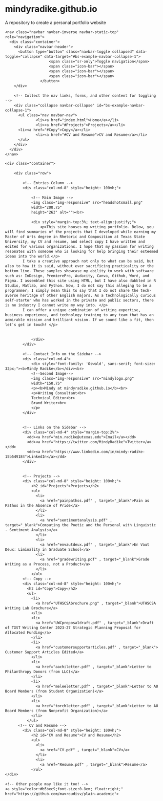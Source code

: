 # mindyradike.github.io
A repository to create a personal portfolio website
<!DOCTYPE html>
<!--
    Plain-Academic by Vasilios Mavroudis
    Released under the Simplified BSD License/FreeBSD (2-clause) License.
    https://github.com/mavroudisv/plain-academic
-->

<html lang="en">
<head>
  <title>Mindy Radike</title>
  <meta charset="utf-8">
  <meta name="viewport" content="width=device-width, initial-scale=1">
  <link rel="stylesheet" href="https://maxcdn.bootstrapcdn.com/bootstrap/3.3.6/css/bootstrap.min.css">
  <script src="https://ajax.googleapis.com/ajax/libs/jquery/1.12.0/jquery.min.js"></script>
  <script src="https://maxcdn.bootstrapcdn.com/bootstrap/3.3.6/js/bootstrap.min.js"></script>
  <link href='https://fonts.googleapis.com/css?family=Oswald:700' rel='stylesheet' type='text/css'>
</head>
<body>


<!-- Navigation -->
	<nav class="navbar navbar-inverse navbar-static-top" role="navigation">
	  <div class="container">
		<div class="navbar-header">
		  <button type="button" class="navbar-toggle collapsed" data-toggle="collapse" data-target="#bs-example-navbar-collapse-1">
						<span class="sr-only">Toggle navigation</span>
						<span class="icon-bar"></span>
						<span class="icon-bar"></span>
						<span class="icon-bar"></span>
					</button>
		</div>

		<!-- Collect the nav links, forms, and other content for toggling -->
		<div class="collapse navbar-collapse" id="bs-example-navbar-collapse-1">
		  <ul class="nav navbar-nav">
				  <li><a href="index.html">Home</a></li>
				  <li><a href="#Projects">Projects</a></li>
          <li><a href="#Copy">Copy</a></li>
				  <li><a href="#CV and Resume">CV and Resume</a></li> 
		  </ul>
		</div>
	  </div>
	</nav>
  
  <!-- Page Content -->
    <div class="container">

        <div class="row">

            <!-- Entries Column -->
            <div class="col-md-8" style="height: 100vh;">
                
                <!-- Main Image -->
                <img class="img-responsive" src="headshotsmall.png"
                width="200.75"
                height="263" alt=""><br>
                
                <div style="margin-top:3%; text-align:justify;">                
					<p>This site houses my writing portfolio. Below, you will find summaries of the projects that I developed while earning my Master of Arts degree in Rhetoric and Composition at Texas State University, my CV and resume, and select copy I have written and edited for various organizations. I hope that my passion for writing resonates with someone who is looking for help bringing their esteemed ideas into the world.</p>
            I take a creative approach not only to what can be said, but also to how it is said, without ever sacrificing practicality or the bottom line. These samples showcase my ability to work with software such as: InDesign, PremierePro, Audacity, Canva, Github, Word, and Figma. I assembled this site using HTML, but I have also dabbled in R Studio, Matlab, and Python. Now, I do not say this alleging to be a programmer; I simply mean this to say that I do not share the tech-averse heritage of other English majors. As a technologically curious self-starter who has worked in the private and public sectors, there is no industry I cannot write my way into. </p>
            I can offer a unique combination of writing expertise, business experience, and technology training to any team that has an admirable mission and brilliant vision. If we sound like a fit, then let’s get in touch! </p>
					
					
                </div>
            </div> 

            <!-- Contact Info on the Sidebar -->
            <div class="col-md-4">
                <div style="font-family: 'Oswald', sans-serif; font-size: 32px;"><b>Mindy Radike</b></div><br>
                <!--Second Image-->
                <img class="img-responsive" src="mindylogo.png"
                width="150.75"
                <p><b>Mindy at mindyradike.github.io</b><br>
                <p>Writing Consultant<br>
                Technical Editor<br>
                Brand Writer<br>
                </p>
            </div>
            
            
            <!-- Links on the Sidebar -->
            <div class="col-md-4" style="margin-top:2%">
              <dd><a href="min.radike@utexas.edu">Email</a></dd> 
              <dd><a href="https://twitter.com/MindyRadike">Twitter</a></dd>
              <dd><a href="https://www.linkedin.com/in/mindy-radike-15b549184">LinkedIn</a></dd>
            </div>
            
            
            <!-- Projects -->
            <div class="col-md-8" style="height: 100vh;">    
                <h2 id="Projects">Projects</h2>
                <ul>
                  <li> 
                    <a href="painpathos.pdf" , target="_blank">Pain as Pathos in the Absence of Pride</a>
                  </li>
                  <li>
                    <a href="sentimentanalysis.pdf" , target="_blank">Computing the Poetic and the Personal with Linguistic - Sentiment Analysis</a>
                  </li>
                  <li>
                    <a href="envautdeux.pdf" , target="_blank">En Vaut Deux: Liminality in Graduate School</a>
                  <li> 
                    <a href="gradewriting.pdf" , target="_blank">Grade Writing as a Process, not a Product</a>
                  </li>
                </ul>
            <!-- Copy -->
            <div class="col-md-8" style="height: 100vh;">    
              <h2 id="Copy">Copy</h2>
              <ul>
                <li>
                  <a href="UTHSCSAbrochure.png" , target="_blank">UTHSCSA Writing Lab Brochure</a>
                </li>
                <li>
                  <a href="UWCproposaldraft.pdf" , target="_blank">Draft of TXST Writing Center 2023-27 Strategic Planning Proposal for Allocated Funding</a>
                </li>
                <li>
                  <a href="customersupportarticles.pdf" , target="_blank"> Customer Support Articles Edited</a>
                </li>
                <li>
                  <a href="aachiletter.pdf" , target="_blank">Letter to Philanthropy Donors (from LLC)</a>
                </li>
                <li>
                  <a href="meleeletter.pdf" , target="_blank">Letter to AU Board Members (from Student Organization)</a>
                </li>
                <li>
                  <a href="torchletter.pdf" , target="_blank">Letter to AU Board Members (from Nonprofit Organization)</a>
                </li>
              </ul>
          <!-- CV and Resume -->
            <div class="col-md-8" style="height: 100vh;">
                <h2 id="CV and Resume">CV and Resume</h2>
                <ul>
                  <li>
                    <a href="CV.pdf" , target="_blank">CV</a>
                  </li>
                  <li>
                    <a href="Resume.pdf" , target="_blank">Resume</a>
                </ul>
    </div>
    
    <!-- Other people may like it too! -->
    <a style="color:#b5bec9;font-size:0.8em; float:right;" href="https://github.com/mavroudisv/plain-academic"> 
    
</body>

</html>

    
</body>

</html>

